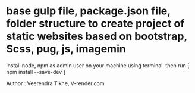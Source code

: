 # base gulp file, package.json file, folder structure to create project of static websites based on bootstrap, Scss, pug, js, imagemin 
install node, npm as admin user on your machine using terminal.
then run [ npm install --save-dev ]

Author : Veerendra Tikhe, V-render.com
